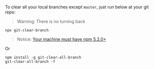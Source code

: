 To clear all your local branches except `master`, just run below at your git repo:

> Warning: There is no turning back

```
npx git-clear-branch
```

> Notice: [Your machine must have npm 5.2.0+](https://medium.com/@maybekatz/introducing-npx-an-npm-package-runner-55f7d4bd282b)

Or

```
npm install -g git-clear-all-branch
git-clear-all-branch -f
```
